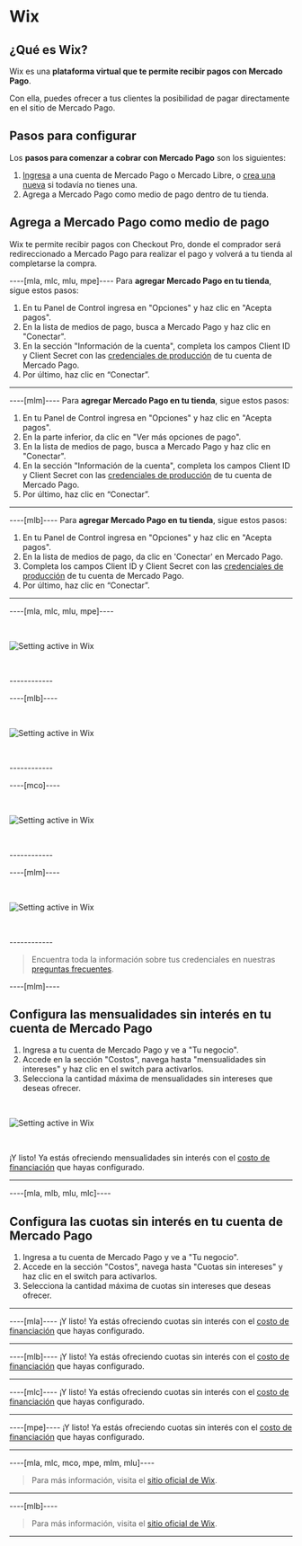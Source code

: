 # Wix
 
## ¿Qué es Wix?
 
Wix es una **plataforma virtual que te permite recibir pagos con Mercado Pago**.
 
Con ella, puedes ofrecer a tus clientes la posibilidad de pagar directamente en el sitio de Mercado Pago.
 
 
## Pasos para configurar

Los **pasos para comenzar a cobrar con Mercado Pago** son los siguientes:

1. [Ingresa](https://www.mercadolibre.com/jms/[FAKER][GLOBALIZE][SITE_ID]/lgz/login?platform_id=mp&go=https://www.mercadopago[FAKER][URL][DOMAIN]/developers/es/guides/online-payments/subscriptions/previous-requirements&go=https://www.mercadopago[FAKER][URL][DOMAIN]/developers/es/guides/plugins/unofficial/wix) a una cuenta de Mercado Pago o Mercado Libre, o [crea una nueva](https://www.mercadopago[FAKER][URL][DOMAIN]/hub/registration/landing) si todavía no tienes una.
2. Agrega a Mercado Pago como medio de pago dentro de tu tienda.


## Agrega a Mercado Pago como medio de pago

Wix te permite recibir pagos con Checkout Pro, donde el comprador será redireccionado a Mercado Pago para realizar el pago y volverá a tu tienda al completarse la compra.

----[mla, mlc, mlu, mpe]----
Para **agregar Mercado Pago en tu tienda**, sigue estos pasos:

1. En tu Panel de Control ingresa en "Opciones" y haz clic en "Acepta pagos".
1. En la lista de medios de pago, busca a Mercado Pago y haz clic en "Conectar".
1. En la sección "Información de la cuenta", completa los campos Client ID y Client Secret con las [credenciales de producción]([FAKER][CREDENTIALS][URL]) de tu cuenta de Mercado Pago.
1. Por último, haz clic en “Conectar”.
------------

----[mlm]----
Para **agregar Mercado Pago en tu tienda**, sigue estos pasos:

1. En tu Panel de Control ingresa en "Opciones" y haz clic en "Acepta pagos".
1. En la parte inferior, da clic en "Ver más opciones de pago".
1. En la lista de medios de pago, busca a Mercado Pago y haz clic en "Conectar".
1. En la sección "Información de la cuenta", completa los campos Client ID y Client Secret con las [credenciales de producción]([FAKER][CREDENTIALS][URL]) de tu cuenta de Mercado Pago.
1. Por último, haz clic en “Conectar”.

------------

----[mlb]----
Para **agregar Mercado Pago en tu tienda**, sigue estos pasos:

1. En tu Panel de Control ingresa en "Opciones" y haz clic en "Acepta pagos".
1. En la lista de medios de pago, da clic en 'Conectar' en Mercado Pago.
1. Completa los campos Client ID y Client Secret con las [credenciales de producción]([FAKER][CREDENTIALS][URL]) de tu cuenta de Mercado Pago.
1. Por último, haz clic en “Conectar”.

------------

----[mla, mlc, mlu, mpe]----
<p>&nbsp;</p>

![Setting active in Wix](/images/wix/wix_es_connect_configuration_mla_mlc_mlu_mpe.gif)
<p>&nbsp;</p>
------------

----[mlb]----
<p>&nbsp;</p>

![Setting active in Wix](/images/wix/wix_es_connect_configuration_mlb.gif)
<p>&nbsp;</p>
------------

----[mco]----
<p>&nbsp;</p>

![Setting active in Wix](/images/wix/wix_es_connect_configuration_mco.gif)
<p>&nbsp;</p>
------------

----[mlm]----
<p>&nbsp;</p>

![Setting active in Wix](/images/wix/wix_es_connect_configuration_mlm.gif)
<p>&nbsp;</p>
------------


> Encuentra toda la información sobre tus credenciales en nuestras [preguntas frecuentes](https://www.mercadopago[FAKER][URL][DOMAIN]/developers/es/guides/faqs/credentials).


----[mlm]----
## Configura las mensualidades sin interés en tu cuenta de Mercado Pago
 
1. Ingresa a tu cuenta de Mercado Pago y ve a "Tu negocio".
2. Accede en la sección "Costos", navega hasta "mensualidades sin intereses" y haz clic en el switch para activarlos.
3. Selecciona la cantidad máxima de mensualidades sin intereses que deseas ofrecer.

<p>&nbsp;</p>
 
![Setting active in Wix](/images/wix/wix_es_config_account_msi_mlm.gif)
<p>&nbsp;</p>

¡Y listo! Ya estás ofreciendo mensualidades sin interés con el [costo de financiación](https://www.mercadopago.com.mx/ayuda/mensualidades-sin-intereses_2255) que hayas configurado.

------------

----[mla, mlb, mlu, mlc]----
## Configura las cuotas sin interés en tu cuenta de Mercado Pago
 
1. Ingresa a tu cuenta de Mercado Pago y ve a "Tu negocio".
2. Accede en la sección "Costos", navega hasta "Cuotas sin intereses" y haz clic en el switch para activarlos.
3. Selecciona la cantidad máxima de cuotas sin intereses que deseas ofrecer.
------------


----[mla]----
¡Y listo! Ya estás ofreciendo cuotas sin interés con el [costo de financiación](https://www.mercadopago.com.ar/ayuda/cuotas-sin-interes_3299) que hayas configurado.

------------

----[mlb]----
¡Y listo! Ya estás ofreciendo cuotas sin interés con el [costo de financiación](https://www.mercadopago.com.br/ajuda/oferecer-parcelas-sem-juros-para-compradores_454) que hayas configurado.

------------

----[mlc]----
¡Y listo! Ya estás ofreciendo cuotas sin interés con el [costo de financiación](https://www.mercadopago.cl/ayuda/3299) que hayas configurado.

------------

----[mpe]----
¡Y listo! Ya estás ofreciendo cuotas sin interés con el [costo de financiación](https://www.mercadopago.com.pe/ayuda/3299) que hayas configurado.

------------


<!-- -->
----[mla, mlc, mco, mpe, mlm, mlu]----
> Para más información, visita el [sitio oficial de Wix](https://es.wix.com/ecommerce/tienda-online).
------------

----[mlb]----
> Para más información, visita el [sitio oficial de Wix](https://pt.wix.com/ecommerce/loja-virtual).
------------
